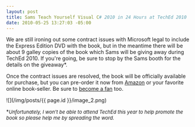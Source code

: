 ```yaml
---
layout: post
title: Sams Teach Yourself Visual C# 2010 in 24 Hours at TechEd 2010
date: 2010-05-25 13:27:03 -05:00
---
```


We are still ironing out some contract issues with Microsoft legal to include the Express Edition DVD with the book, but in the meantime there will be about 9 galley copies of the book which Sams will be giving away during TechEd 2010. If you're going, be sure to stop by the Sams booth for the details on the giveaway*.

Once the contract issues are resolved, the book will be officially available for purchase, but you can pre-order it now from [Amazon](http://www.amazon.com/gp/product/0672331012?ie=UTF8&tag=scotdorm-20&linkCode=as2&camp=1789&creative=) or your favorite online book-seller. Be sure to [become a fan](http://www.facebook.com/pages/edit/?id=331032551363#!/pages/Sams-Teach-Yourself-Visual-C-2010-in-24-Hours/331032551363) too.

![](/img/posts/{{ page.id }}/image_2.png) 

*<font size="2">*Unfortunately, I won't be able to attend TechEd this year to help promote the book so please help me by spreading the word.</font>*
